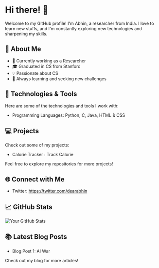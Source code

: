 # Hi there! 👋

Welcome to my GitHub profile! I'm Abhin, a researcher from India. I love to learn new stuffs, and I'm constantly exploring new technologies and sharpening my skills. 

## 🚀 About Me

- 💼 Currently working as a Researcher
- 🎓 Graduated in CS from Stanford
- 💡 Passionate about CS
- 🌱 Always learning and seeking new challenges

## 🔧 Technologies & Tools

Here are some of the technologies and tools I work with:

- Programming Languages: Python, C, Java, HTML & CSS

## 💻 Projects

Check out some of my projects:

- Calorie Tracker : Track Calorie

Feel free to explore my repositories for more projects!

## 🌐 Connect with Me

- Twitter: https://twitter.com/dearabhin

## 📈 GitHub Stats

![Your GitHub Stats](https://github-readme-stats.vercel.app/api?username=dearabhin&show_icons=true&theme=dark)

## 📚 Latest Blog Posts

- Blog Post 1: AI War

Check out my blog for more articles!
